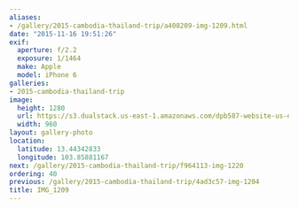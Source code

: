 ```yaml
---
aliases:
- /gallery/2015-cambodia-thailand-trip/a408209-img-1209.html
date: "2015-11-16 19:51:26"
exif:
  aperture: f/2.2
  exposure: 1/1464
  make: Apple
  model: iPhone 6
galleries:
- 2015-cambodia-thailand-trip
image:
  height: 1280
  url: https://s3.dualstack.us-east-1.amazonaws.com/dpb587-website-us-east-1/asset/gallery/2015-cambodia-thailand-trip/a408209-img-1209~1280.jpg
  width: 960
layout: gallery-photo
location:
  latitude: 13.44342833
  longitude: 103.85881167
next: /gallery/2015-cambodia-thailand-trip/f964113-img-1220
ordering: 40
previous: /gallery/2015-cambodia-thailand-trip/4ad3c57-img-1204
title: IMG_1209
---
```

